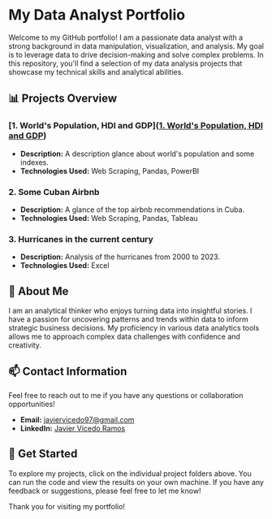 # My Data Analyst Portfolio  

Welcome to my GitHub portfolio! I am a passionate data analyst with a strong background in data manipulation, visualization, and analysis. My goal is to leverage data to drive decision-making and solve complex problems. In this repository, you'll find a selection of my data analysis projects that showcase my technical skills and analytical abilities.  

## 📊 Projects Overview  

### [1. World's Population, HDI and GDP]([1. World's Population, HDI and GDP](https://github.com/jvice2/Data-Analysis-Portfolio/tree/main/1.%20World's%20Population%2C%20HDI%20and%20GDP))  
- **Description:** A description glance about world's population and some indexes.  
- **Technologies Used:** Web Scraping, Pandas, PowerBI

### 2. Some Cuban Airbnb
- **Description:** A glance of the top airbnb recommendations in Cuba.
- **Technologies Used:** Web Scraping, Pandas, Tableau

### 3. Hurricanes in the current century
- **Description:** Analysis of the hurricanes from 2000 to 2023.
- **Technologies Used:** Excel  

## 💼 About Me  
I am an analytical thinker who enjoys turning data into insightful stories. I have a passion for uncovering patterns and trends within data to inform strategic business decisions. My proficiency in various data analytics tools allows me to approach complex data challenges with confidence and creativity.  

## 📫 Contact Information  
Feel free to reach out to me if you have any questions or collaboration opportunities!  
- **Email:** javiervicedo97@gmail.com
- **LinkedIn:** [Javier Vicedo Ramos](https://www.linkedin.com/in/javier-vicedo-ramos-0a15a5286)   

## 🚀 Get Started  
To explore my projects, click on the individual project folders above. You can run the code and view the results on your own machine. If you have any feedback or suggestions, please feel free to let me know!  

Thank you for visiting my portfolio!

